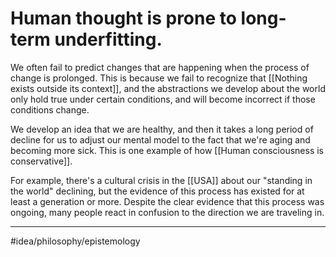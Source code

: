 # Human thought is prone to long-term underfitting.
We often fail to predict changes that are happening when the process of change is prolonged. This is because we fail to recognize that [[Nothing exists outside its context]], and the abstractions we develop about the world only hold true under certain conditions, and will become incorrect if those conditions change. 

We develop an idea that we are healthy, and then it takes a long period of decline for us to adjust our mental model to the fact that we're aging and becoming more sick. This is one example of how [[Human consciousness is conservative]]. 

For example, there's a cultural crisis in the [[USA]] about our "standing in the world" declining, but the evidence of this process has existed for at least a generation or more. Despite the clear evidence that this process was ongoing, many people react in confusion to the direction we are traveling in. 

---
#idea/philosophy/epistemology 
